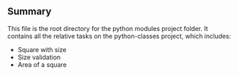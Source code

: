 ## Summary

This file is the root directory for the python modules project folder. It contains all the relative tasks on the python-classes project, which includes:

* Square with size
* Size validation
* Area of a square
